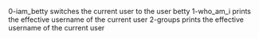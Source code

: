 0-iam_betty switches the current user to the user betty
1-who_am_i prints the effective username of the current user
2-groups prints the effective username of the current user
